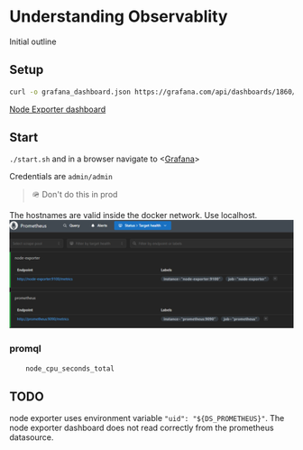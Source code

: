 # Understanding Observablity

Initial outline

## Setup

```bash
curl -o grafana_dashboard.json https://grafana.com/api/dashboards/1860/revisions/40/download
```

[Node Exporter dashboard](https://grafana.com/grafana/dashboards/1860-node-exporter-full/)

## Start

`./start.sh` and in a browser navigate to <[Grafana](http://localhost:3000/login)>

Credentials are  `admin/admin `
> 🪖 Don't do this in prod

The hostnames are valid inside the docker network. Use localhost.
![Prometheus](prometheus.png)

### promql

```sql
    node_cpu_seconds_total
```

## TODO

node exporter uses environment variable `"uid": "${DS_PROMETHEUS}"`. 
The node exporter dashboard does not read correctly from the prometheus datasource.